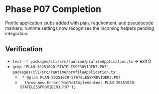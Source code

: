 # Phase P07 Completion

Profile application stubs added with plan, requirement, and pseudocode markers; runtime settings now recognises the incoming helpers pending integration.

## Verification
- `test -f packages/cli/src/runtime/profileApplication.ts` → exit 0
- `grep "PLAN-20251020-STATELESSPROVIDER3.P07" packages/cli/src/runtime/profileApplication.ts`:
  - ` * @plan PLAN-20251020-STATELESSPROVIDER3.P07`
  - `  throw new Error('NotYetImplemented: PLAN-20251020-STATELESSPROVIDER3.P07');`
